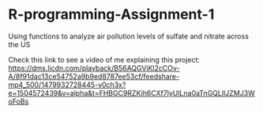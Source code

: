 # R-programming-Assignment-1
Using functions to analyze air pollution levels of sulfate and nitrate across the US

Check this link to see a video of me explaining this project: https://dms.licdn.com/playback/B56AQGViKl2cCOv-A/8f91dac13ce54752a9b9ed8787ee53cf/feedshare-mp4_500/1479932728445-v0ch3x?e=1504572439&v=alpha&t=FHBGC9RZKih6CXf7lyUlLna0aTnGQLlIJZMJ3WoFoBs
